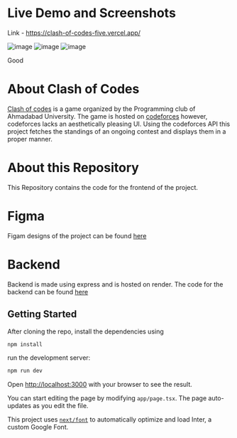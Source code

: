 # Live Demo and Screenshots 
 Link - https://clash-of-codes-five.vercel.app/

![image](https://github.com/Triellis/clash-of-codes/assets/63534268/a01af4dd-905b-4dfa-bf0c-ad88ad3e8613)
![image](https://github.com/Triellis/clash-of-codes/assets/63534268/d4537369-01bb-4432-95db-238aaf5dc543)
![image](https://github.com/Triellis/clash-of-codes/assets/63534268/83b46be1-35b6-463c-ac3a-0fc89c0ab570)

Good

# About Clash of Codes
[Clash of codes](https://www.instagram.com/p/C1OmnG1N8iX/?img_index=6) is a game organized by the Programming club of Ahmadabad University. The game is hosted on [codeforces](https://codeforces.com) however, codeforces lacks an aesthetically pleasing UI. Using the codeforces API this project fetches the standings of an ongoing contest and displays them in a proper manner.

# About this Repository
This Repository contains the code for the frontend of the project.

# Figma 
Figam designs of the project can be found [here](https://www.figma.com/file/8Jqo9Ip6sdtqdTHBVHBZkR/Leaderboard---simple?type=design&node-id=2103%3A104&mode=design&t=lANkvrsxPyT3HGNA-1)

# Backend
Backend is made using express and is hosted on render. The code for the backend can be found [here](https://github.com/Triellis/clash-of-codes-api)

## Getting Started

After cloning the repo, install the dependencies using

```bash
npm install
```

run the development server:

```bash
npm run dev
```

Open [http://localhost:3000](http://localhost:3000) with your browser to see the result.

You can start editing the page by modifying `app/page.tsx`. The page auto-updates as you edit the file.

This project uses [`next/font`](https://nextjs.org/docs/basic-features/font-optimization) to automatically optimize and load Inter, a custom Google Font.
